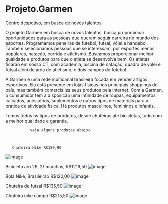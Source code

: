 # Projeto.Garmen
Centro despotivo, em busca de novos talentos 
  
   O projeto Garmen em busca de novos talentos, busca proporcionar oportunidades para as pessoas que querem seguir carreira no mundo dos esportes. Programamos peneiras de futebol, futsal, vôlei e handebol. Também selecionamos pessoas que se interessam, por esportes menos populares, natação, corrida e atletismo. Buscamos proporcionar melhor qualidade e produtos para que o atleta se desenvolva bem.
  Os atletas ficarão em nosso CT, com academia, piscina de natação, quadra de vôlei e futsal além de área de atletismo, e dois campos de futebol.
  

A Garmen é uma rede multicanal brasileira focada em vender artigos esportivos. Ela está presente em lojas físicas nos principais shoppings do país, mas também comercializa seus produtos pela internet.
Com a Garmen, o consumidor tem à disposição uma infinidade de roupas, equipamentos, calçados, acessórios, suplementos e outros tipos de materiais para a pratica de atividade física. Há produtos masculinos, femininos e infantis.


Temos todos os tipos de produtos, desde chuteiras ate bicicletas, tudo com a melhor qualidade e garantia.

               veja alguns produtos abaixo 
               
               
               
       Chuteira Nike R$189,90        
![image](https://user-images.githubusercontent.com/113630008/198357122-4ac15d52-39a5-489a-a836-f86bda0e5951.png)

Bicicleta aro 29, 21 marchas, R$1219,50
![image](https://user-images.githubusercontent.com/113630008/198357888-18ea1417-c73e-473d-91ea-2a176d0a286a.png)

Bola Nike, Brasileirão R$120,00
![image](https://user-images.githubusercontent.com/113630008/198358487-bf7809d9-1a16-46ba-b866-1254ee58268d.png)

Chuteira de futsal R$135,50
![image](https://user-images.githubusercontent.com/113630008/198358937-58f6509c-66e7-4820-b27d-ee2861e26a7b.png)

Chuteira nike campo R$215,50
![image](https://user-images.githubusercontent.com/113630008/198360112-39309110-f4c2-4407-941b-cf6451762b6d.png)
